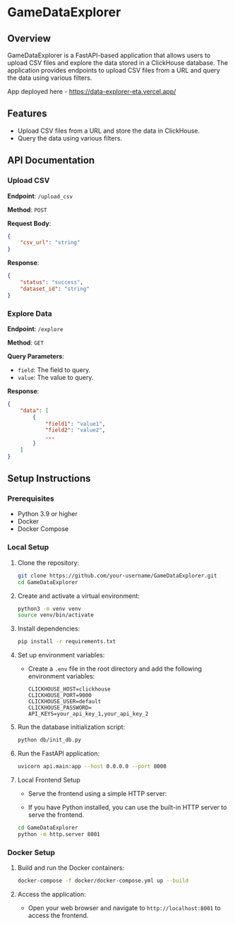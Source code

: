 # GameDataExplorer

## Overview

GameDataExplorer is a FastAPI-based application that allows users to upload CSV files and explore the data stored in a ClickHouse database. The application provides endpoints to upload CSV files from a URL and query the data using various filters.

App deployed here - https://data-explorer-eta.vercel.app/

## Features

- Upload CSV files from a URL and store the data in ClickHouse.
- Query the data using various filters.

## API Documentation

### Upload CSV

**Endpoint**: `/upload_csv`

**Method**: `POST`

**Request Body**:
```json
{
    "csv_url": "string"
}
```

**Response**:
```json
{
    "status": "success",
    "dataset_id": "string"
}
```

### Explore Data

**Endpoint**: `/explore`

**Method**: `GET`

**Query Parameters**:
- `field`: The field to query.
- `value`: The value to query.

**Response**:
```json
{
    "data": [
        {
            "field1": "value1",
            "field2": "value2",
            ...
        }
    ]
}
```

## Setup Instructions

### Prerequisites

- Python 3.9 or higher
- Docker
- Docker Compose

### Local Setup

1. Clone the repository:
    ```sh
    git clone https://github.com/your-username/GameDataExplorer.git
    cd GameDataExplorer
    ```

2. Create and activate a virtual environment:
    ```sh
    python3 -m venv venv
    source venv/bin/activate
    ```

3. Install dependencies:
    ```sh
    pip install -r requirements.txt
    ```

4. Set up environment variables:
    - Create a `.env` file in the root directory and add the following environment variables:
        ```env
        CLICKHOUSE_HOST=clickhouse
        CLICKHOUSE_PORT=9000
        CLICKHOUSE_USER=default
        CLICKHOUSE_PASSWORD=
        API_KEYS=your_api_key_1,your_api_key_2
        ```

5. Run the database initialization script:
    ```sh
    python db/init_db.py
    ```

6. Run the FastAPI application:
    ```sh
    uvicorn api.main:app --host 0.0.0.0 --port 8000
    ```

7. Local Frontend Setup
    - Serve the frontend using a simple HTTP server:

    - If you have Python installed, you can use the built-in HTTP server to serve the frontend.

    ```sh
    cd GameDataExplorer
    python -m http.server 8001  
    ```

### Docker Setup

1. Build and run the Docker containers:
    ```sh
    docker-compose -f docker/docker-compose.yml up --build
    ```

2. Access the application:
    - Open your web browser and navigate to `http://localhost:8001` to access the frontend.


